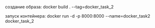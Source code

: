 создание образа: docker build . --tag=docker_task_2

запуск контейнера: docker run -d -p 8000:8000 --name=docker_task2 docker_task_2